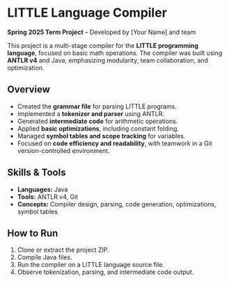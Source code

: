 # LITTLE Language Compiler

**Spring 2025 Term Project** – Developed by [Your Name] and team  

This project is a multi-stage compiler for the **LITTLE programming language**, focused on basic math operations. The compiler was built using **ANTLR v4** and Java, emphasizing modularity, team collaboration, and optimization.

## Overview
- Created the **grammar file** for parsing LITTLE programs.
- Implemented a **tokenizer and parser** using ANTLR.
- Generated **intermediate code** for arithmetic operations.
- Applied **basic optimizations**, including constant folding.
- Managed **symbol tables and scope tracking** for variables.
- Focused on **code efficiency and readability**, with teamwork in a Git version-controlled environment.

## Skills & Tools
- **Languages:** Java  
- **Tools:** ANTLR v4, Git  
- **Concepts:** Compiler design, parsing, code generation, optimizations, symbol tables  

## How to Run
1. Clone or extract the project ZIP.  
2. Compile Java files.  
3. Run the compiler on a LITTLE language source file.  
4. Observe tokenization, parsing, and intermediate code output.
